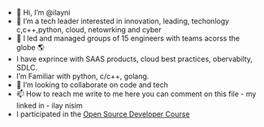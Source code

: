 - 👋 Hi, I’m @ilayni
- 👀 I’m a tech leader interested in innovation, leading, techonlogy c,c++,python, cloud, netowrking and cyber
- 🌱 I led and managed groups of 15 engineers with teams acorss the globe 🌎
- I have exprince with SAAS products, cloud best practices, obervabilty, SDLC.
- I’m Familiar with python, c/c++, golang.
- 💞️ I’m looking to collaborate on code and tech 
- 📫 How to reach me write to me here you can comment on this file - my linked in - ilay nisim
- I participated in the [Open Source Developer Course](https://osdc.code-maven.com/osdc-2023-01-public/)


<!---
ilayni/ilayni is a ✨ special ✨ repository because its `README.md` (this file) appears on your GitHub profile.
You can click the Preview link to take a look at your changes.
--->
